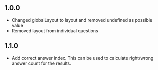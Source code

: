 ## 1.0.0
- Changed globalLayout to layout and removed undefined as possible value
- Removed layout from individual questions

## 1.1.0
- Add correct answer index. This can be used to calculate right/wrong answer count for the results.
